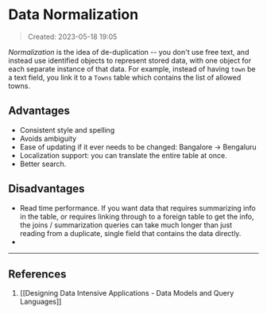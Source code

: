 # Data Normalization
> Created: 2023-05-18 19:05

_Normalization_ is the idea of de-duplication -- you don't use free text, and instead use identified objects to represent stored data, with one object for each separate instance of that data. For example, instead of having `town` be a text field, you link it to a `Towns` table which contains the list of allowed towns.

## Advantages

+ Consistent style and spelling
+ Avoids ambiguity
+ Ease of updating if it ever needs to be changed: Bangalore → Bengaluru
+ Localization support: you can translate the entire table at once.
+ Better search.

## Disadvantages

+ Read time performance. If you want data that requires summarizing info in the table, or requires linking through to a foreign table to get the info, the joins / summarization queries can take much longer than just reading from a duplicate, single field that contains the data directly.
+ 

----

## References
1. [[Designing Data Intensive Applications - Data Models and Query Languages]]